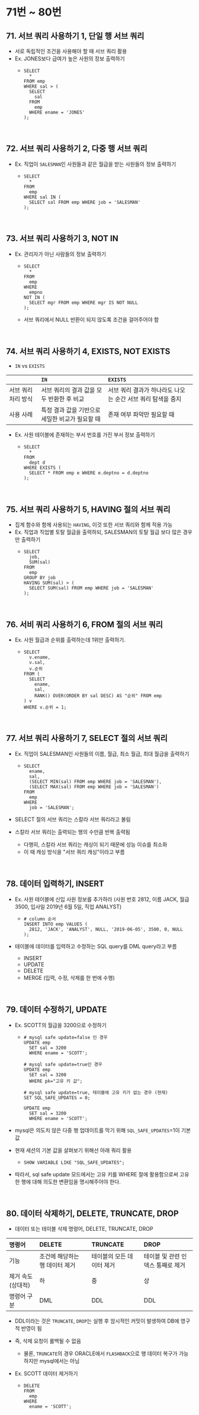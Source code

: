 # 71번 ~ 80번

## 71. 서브 쿼리 사용하기 1, 단일 행 서브 쿼리

- 서로 독립적인 조건을 사용해야 할 때 서브 쿼리 활용
- Ex. JONES보다 급여가 높은 사원의 정보 출력하기
  - ```mysql
    SELECT
      *
    FROM emp
    WHERE sal > (
      SELECT
        sal
      FROM
        emp
      WHERE ename = 'JONES'
    );
    ```

<br />

## 72. 서브 쿼리 사용하기 2, 다중 행 서브 쿼리

- Ex. 직업이 `SALESMAN`인 사원들과 같은 월급을 받는 사원들의 정보 출력하기
  - ```mysql
    SELECT
      *
    FROM
      emp
    WHERE sal IN (
      SELECT sal FROM emp WHERE job = 'SALESMAN'
    );
    ```

<br />

## 73. 서브 쿼리 사용하기 3, NOT IN

- Ex. 관리자가 아닌 사람들의 정보 출력하기

  - ```mysql
    SELECT
      *
    FROM
      emp
    WHERE
      empno
    NOT IN (
      SELECT mgr FROM emp WHERE mgr IS NOT NULL
    );
    ```

  - 서브 쿼리에서 NULL 반환이 되지 않도록 조건을 걸어주어야 함

<br />

## 74. 서브 쿼리 사용하기 4, EXISTS, NOT EXISTS

- `IN` vs `EXISTS`

|                     | `IN`                                            | `EXISTS`                                                    |
| :------------------ | :---------------------------------------------- | :---------------------------------------------------------- |
| 서브 쿼리 처리 방식 | 서브 쿼리의 결과 값을 모두 반환한 후 비교       | 서브 쿼리 결과가 하나라도 나오는 순간 서브 쿼리 탐색을 중지 |
| 사용 사례           | 특정 결과 값을 기반으로 세밀한 비교가 필요할 때 | 존재 여부 파악만 필요할 때                                  |

- Ex. 사원 테이블에 존재하는 부서 번호를 가진 부서 정보 출력하기
  - ```myql
    SELECT
      *
    FROM
      dept d
    WHERE EXISTS (
      SELECT * FROM emp e WHERE e.deptno = d.deptno
    );
    ```

<br />

## 75. 서브 쿼리 사용하기 5, HAVING 절의 서브 쿼리

- 집계 함수와 함께 사용되는 `HAVING`, 이것 또한 서브 쿼리와 함께 적용 가능
- Ex. 직업과 직업별 토탈 월급을 출력하되, SALESMAN의 토탈 월급 보다 많은 경우만 출력하기
  - ```mysql
    SELECT
      job,
      SUM(sal)
    FROM
      emp
    GROUP BY job
    HAVING SUM(sal) > (
      SELECT SUM(sal) FROM emp WHERE job = 'SALESMAN'
    );
    ```

<br />

## 76. 서비 쿼리 사용하기 6, FROM 절의 서브 쿼리

- Ex. 사원 월급과 순위를 출력하는데 1위만 출력하기.
  - ```mysql
    SELECT
      v.ename,
      v.sal,
      v.순위
    FROM (
      SELECT
        ename,
        sal,
        RANK() OVER(ORDER BY sal DESC) AS "순위" FROM emp
    ) v
    WHERE v.순위 = 1;
    ```

<br />

## 77. 서브 쿼리 사용하기 7, SELECT 절의 서브 쿼리

- Ex. 직업이 SALESMAN인 사원들의 이름, 월급, 최소 월급, 최대 월급을 출력하기

  - ```mysql
    SELECT
      ename,
      sal,
      (SELECT MIN(sal) FROM emp WHERE job = 'SALESMAN'),
      (SELECT MAX(sal) FROM emp WHERE job = 'SALESMAN')
    FROM
      emp
    WHERE
      job = 'SALESMAN';
    ```

- SELECT 절의 서브 쿼리는 스칼라 서브 쿼리라고 불림
- 스칼라 서브 쿼리는 출력되는 행의 수만큼 반복 출력됨
  - 다행히, 스칼라 서브 쿼리는 캐싱이 되기 때문에 성능 이슈를 최소화
  - 이 때 캐싱 방식을 "서브 쿼리 캐싱"이라고 부름

<br />

## 78. 데이터 입력하기, INSERT

- Ex. 사원 테이블에 신입 사원 정보를 추가하라 (사원 번호 2812, 이름 JACK, 월급 3500, 입사일 2019년 6월 5일, 직업 ANALYST)

  - ```mysql
    # column 순서
    INSERT INTO emp VALUES (
      2812, 'JACK', 'ANALYST', NULL, '2019-06-05', 3500, 0, NULL
    );
    ```

- 테이블에 데이터를 입력하고 수정하는 SQL query를 DML query라고 부름
  - INSERT
  - UPDATE
  - DELETE
  - MERGE (입력, 수정, 삭제를 한 번에 수행)

<br />

## 79. 데이터 수정하기, UPDATE

- Ex. SCOTT의 월급을 3200으로 수정하기

  - ```mysql
    # mysql safe update=false 인 경우
    UPDATE emp
      SET sal = 3200
      WHERE ename = 'SCOTT';

    # mysql safe update=true인 경우
    UPDATE emp
      SET sal = 3200
      WHERE pk="고유 키 값";

    # mysql safe update=true, 테이블에 고유 키가 없는 경우 (현재)
    SET SQL_SAFE_UPDATES = 0;

    UPDATE emp
      SET sal = 3200
      WHERE ename = 'SCOTT';
    ```

- mysql은 의도치 않은 다중 행 업데이트를 막기 위해 `SQL_SAFE_UPDATES`=1이 기본 값
- 현재 세션의 기본 값을 살펴보기 위해선 아래 쿼리 활용
  - ```mysql
    SHOW VARIABLE LIKE "SQL_SAFE_UPDATES";
    ```
- 따라서, sql safe update 모드에서는 고유 키를 WHERE 절에 활용함으로써 고유한 행에 대해 의도한 변환임을 명시해주어야 한다.

<br />

## 80. 데이터 삭제하기, DELETE, TRUNCATE, DROP

- 데이터 또는 테이블 삭제 명령어, DELETE, TRUNCATE, DROP

| 명령어             | DELETE                         | TRUNCATE                  | DROP                              |
| :----------------- | :----------------------------- | :------------------------ | :-------------------------------- |
| 기능               | 조건에 해당하는 행 데이터 제거 | 테이블의 모든 데이터 제거 | 테이블 및 관련 인덱스 통째로 제거 |
| 제거 속도 (상대적) | 하                             | 중                        | 상                                |
| 명령어 구분        | DML                            | DDL                       | DDL                               |

- DDL이라는 것은 `TRUNCATE`, `DROP`는 실행 후 암시적인 커밋이 발생하여 DB에 영구적 반영이 됨
- 즉, 삭제 요청이 롤백될 수 없음

  - 물론, `TRUNCATE`의 경우 ORACLE에서 `FLASHBACK`으로 행 데이터 복구가 가능하지만 mysql에서는 아님

- Ex. SCOTT 데이터 제거하기
  - ```mysql
    DELETE
    FROM
      emp
    WHERE
      ename = 'SCOTT';
    ```
